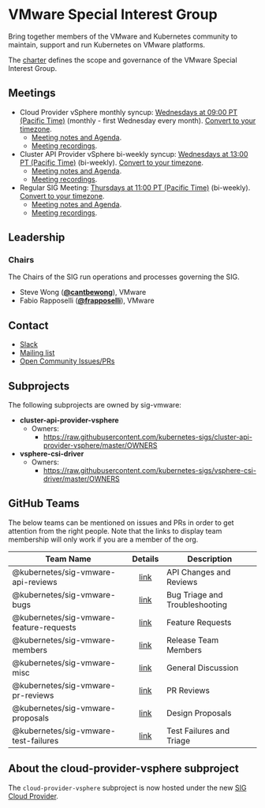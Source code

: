 <!---
This is an autogenerated file!

Please do not edit this file directly, but instead make changes to the
sigs.yaml file in the project root.

To understand how this file is generated, see https://git.k8s.io/community/generator/README.md
--->
# VMware Special Interest Group

Bring together members of the VMware and Kubernetes community to maintain, support and run Kubernetes on VMware platforms.

The [charter](charter.md) defines the scope and governance of the VMware Special Interest Group.

## Meetings
* Cloud Provider vSphere monthly syncup: [Wednesdays at 09:00 PT (Pacific Time)](https://docs.google.com/document/d/1FQx0BPlkkl1Bn0c9ocVBxYIKojpmrS1CFP5h0DI68AE/edit) (monthly - first Wednesday every month). [Convert to your timezone](http://www.thetimezoneconverter.com/?t=09:00&tz=PT%20%28Pacific%20Time%29).
  * [Meeting notes and Agenda](https://docs.google.com/document/d/1B0NmmKVh8Ea5hnNsbUsJC7ZyNCsq_6NXl5hRdcHlJgY/edit?usp=sharing).
  * [Meeting recordings](https://www.youtube.com/playlist?list=PLutJyDdkKQIpOT4bOfuO3MEMHvU1tRqyR).
* Cluster API Provider vSphere bi-weekly syncup: [Wednesdays at 13:00 PT (Pacific Time)](https://docs.google.com/document/d/1FQx0BPlkkl1Bn0c9ocVBxYIKojpmrS1CFP5h0DI68AE/edit) (bi-weekly). [Convert to your timezone](http://www.thetimezoneconverter.com/?t=13:00&tz=PT%20%28Pacific%20Time%29).
  * [Meeting notes and Agenda](https://docs.google.com/document/d/1jQrQiOW75uWraPk4b_LWtCTHwT7EZwrWWwMdxeWOEvk/edit?usp=sharing).
  * [Meeting recordings](https://www.youtube.com/playlist?list=PLutJyDdkKQIovV-AONxMa2cyv-_5LAYiu).
* Regular SIG Meeting: [Thursdays at 11:00 PT (Pacific Time)](https://docs.google.com/document/d/1FQx0BPlkkl1Bn0c9ocVBxYIKojpmrS1CFP5h0DI68AE/edit) (bi-weekly). [Convert to your timezone](http://www.thetimezoneconverter.com/?t=11:00&tz=PT%20%28Pacific%20Time%29).
  * [Meeting notes and Agenda](https://docs.google.com/document/d/1RV0nVtlPoAtM0DQwNYxYCC9lHfiHpTNatyv4bek6XtA/edit?usp=sharing).
  * [Meeting recordings](https://www.youtube.com/playlist?list=PLutJyDdkKQIqKv-Zq8WbyibQtemChor9y).

## Leadership

### Chairs
The Chairs of the SIG run operations and processes governing the SIG.

* Steve Wong (**[@cantbewong](https://github.com/cantbewong)**), VMware
* Fabio Rapposelli (**[@frapposelli](https://github.com/frapposelli)**), VMware

## Contact
* [Slack](https://kubernetes.slack.com/messages/sig-vmware)
* [Mailing list](https://groups.google.com/forum/#!forum/kubernetes-sig-vmware)
* [Open Community Issues/PRs](https://github.com/kubernetes/community/labels/sig%2Fvmware)

## Subprojects

The following subprojects are owned by sig-vmware:
- **cluster-api-provider-vsphere**
  - Owners:
    - https://raw.githubusercontent.com/kubernetes-sigs/cluster-api-provider-vsphere/master/OWNERS
- **vsphere-csi-driver**
  - Owners:
    - https://raw.githubusercontent.com/kubernetes-sigs/vsphere-csi-driver/master/OWNERS

## GitHub Teams

The below teams can be mentioned on issues and PRs in order to get attention from the right people.
Note that the links to display team membership will only work if you are a member of the org.

| Team Name | Details | Description |
| --------- |:-------:| ----------- |
| @kubernetes/sig-vmware-api-reviews | [link](https://github.com/orgs/kubernetes/teams/sig-vmware-api-reviews) | API Changes and Reviews |
| @kubernetes/sig-vmware-bugs | [link](https://github.com/orgs/kubernetes/teams/sig-vmware-bugs) | Bug Triage and Troubleshooting |
| @kubernetes/sig-vmware-feature-requests | [link](https://github.com/orgs/kubernetes/teams/sig-vmware-feature-requests) | Feature Requests |
| @kubernetes/sig-vmware-members | [link](https://github.com/orgs/kubernetes/teams/sig-vmware-members) | Release Team Members |
| @kubernetes/sig-vmware-misc | [link](https://github.com/orgs/kubernetes/teams/sig-vmware-misc) | General Discussion |
| @kubernetes/sig-vmware-pr-reviews | [link](https://github.com/orgs/kubernetes/teams/sig-vmware-pr-reviews) | PR Reviews |
| @kubernetes/sig-vmware-proposals | [link](https://github.com/orgs/kubernetes/teams/sig-vmware-proposals) | Design Proposals |
| @kubernetes/sig-vmware-test-failures | [link](https://github.com/orgs/kubernetes/teams/sig-vmware-test-failures) | Test Failures and Triage |

<!-- BEGIN CUSTOM CONTENT -->

## About the cloud-provider-vsphere subproject
The `cloud-provider-vsphere` subproject is now hosted under the new [SIG Cloud Provider](https://github.com/kubernetes/community/blob/master/sig-cloud-provider/README.md).

<!-- END CUSTOM CONTENT -->
